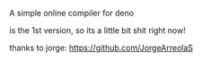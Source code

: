 A simple online compiler for deno

is the 1st version, so its a little bit  shit right now!

thanks to jorge: https://github.com/JorgeArreolaS 



